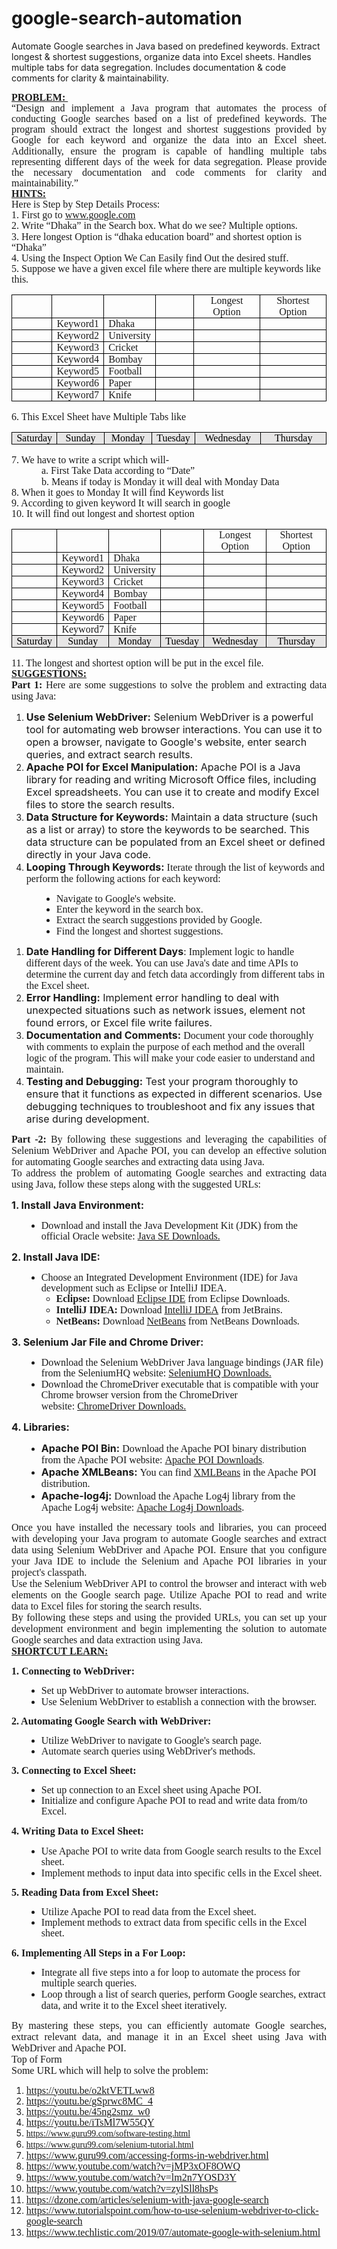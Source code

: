 # google-search-automation
Automate Google searches in Java based on predefined keywords. Extract longest &amp; shortest suggestions, organize data into Excel sheets. Handles multiple tabs for data segregation. Includes documentation &amp; code comments for clarity &amp; maintainability.
<p style='margin-top:0in;margin-right:0in;margin-bottom:0in;margin-left:0in;font-size:11.0pt;font-family:"Calibri",sans-serif;'><strong><u><span style='font-size:16px;line-height:107%;font-family:"Times New Roman",serif;'>PROBLEM:&nbsp;</span></u></strong></p>
<p style='margin-top:0in;margin-right:0in;margin-bottom:0in;margin-left:0in;font-size:11.0pt;font-family:"Calibri",sans-serif;text-align:justify;'><span style='font-size:16px;line-height:107%;font-family:"Times New Roman",serif;'>&ldquo;Design and implement a Java program that automates the process of conducting Google searches based on a list of predefined keywords. The program should extract the longest and shortest suggestions provided by Google for each keyword and organize the data into an Excel sheet. Additionally, ensure the program is capable of handling multiple tabs representing different days of the week for data segregation. Please provide the necessary documentation and code comments for clarity and maintainability.&rdquo;</span></p>
<p style='margin-top:0in;margin-right:0in;margin-bottom:0in;margin-left:0in;font-size:11.0pt;font-family:"Calibri",sans-serif;'><strong><u><span style='font-size:16px;line-height:107%;font-family:"Times New Roman",serif;'>HINTS:</span></u></strong></p>
<p style='margin-top:0in;margin-right:0in;margin-bottom:0in;margin-left:0in;font-size:11.0pt;font-family:"Calibri",sans-serif;'><span style='font-size:16px;line-height:107%;font-family:"Times New Roman",serif;'>Here is Step by Step Details Process:&nbsp;</span></p>
<p style='margin-top:0in;margin-right:0in;margin-bottom:0in;margin-left:0in;font-size:11.0pt;font-family:"Calibri",sans-serif;'><span style='font-size:16px;line-height:107%;font-family:"Times New Roman",serif;'>1. First go to&nbsp;</span><a href="http://www.google.com"><span style='font-size:16px;line-height:107%;font-family:"Times New Roman",serif;'>www.google.com</span></a><span style='font-size:16px;line-height:107%;font-family:"Times New Roman",serif;'>&nbsp;</span></p>
<p style='margin-top:0in;margin-right:0in;margin-bottom:0in;margin-left:0in;font-size:11.0pt;font-family:"Calibri",sans-serif;'><span style='font-size:16px;line-height:107%;font-family:"Times New Roman",serif;'>2. Write &ldquo;Dhaka&rdquo; in the Search box. What do we see? Multiple options.</span></p>
<p style='margin-top:0in;margin-right:0in;margin-bottom:0in;margin-left:0in;font-size:11.0pt;font-family:"Calibri",sans-serif;'><span style='font-size:16px;line-height:107%;font-family:"Times New Roman",serif;'>3. Here longest Option is &ldquo;dhaka education board&rdquo; and shortest option is &ldquo;Dhaka&rdquo;</span></p>
<p style='margin-top:0in;margin-right:0in;margin-bottom:0in;margin-left:0in;font-size:11.0pt;font-family:"Calibri",sans-serif;'><span style='font-size:16px;line-height:107%;font-family:"Times New Roman",serif;'>4. Using the Inspect Option We Can Easily find Out the desired stuff.&nbsp;</span></p>
<p style='margin-top:0in;margin-right:0in;margin-bottom:0in;margin-left:0in;font-size:11.0pt;font-family:"Calibri",sans-serif;'><span style='font-size:16px;line-height:107%;font-family:"Times New Roman",serif;'>5. Suppose we have a given excel file where there are multiple keywords like this.&nbsp;</span></p>
<table style="width:100.0%;border-collapse:collapse;border:none;">
    <tbody>
        <tr>
            <td style="width:13.38%;border:solid windowtext 1.0pt;padding:0in 5.4pt 0in 5.4pt;">
                <p style='margin-top:0in;margin-right:0in;margin-bottom:0in;margin-left:0in;font-size:11.0pt;font-family:"Calibri",sans-serif;line-height:normal;'><span style='font-size:16px;font-family:"Times New Roman",serif;'>&nbsp;</span></p>
            </td>
            <td style="width:15.38%;border:solid windowtext 1.0pt;border-left:  none;padding:0in 5.4pt 0in 5.4pt;">
                <p style='margin-top:0in;margin-right:0in;margin-bottom:0in;margin-left:0in;font-size:11.0pt;font-family:"Calibri",sans-serif;line-height:normal;'><span style='font-size:16px;font-family:"Times New Roman",serif;'>&nbsp;</span></p>
            </td>
            <td style="width:15.38%;border:solid windowtext 1.0pt;border-left:  none;padding:0in 5.4pt 0in 5.4pt;">
                <p style='margin-top:0in;margin-right:0in;margin-bottom:0in;margin-left:0in;font-size:11.0pt;font-family:"Calibri",sans-serif;line-height:normal;'><span style='font-size:16px;font-family:"Times New Roman",serif;'>&nbsp;</span></p>
            </td>
            <td style="width:12.76%;border:solid windowtext 1.0pt;border-left:  none;padding:0in 5.4pt 0in 5.4pt;">
                <p style='margin-top:0in;margin-right:0in;margin-bottom:0in;margin-left:0in;font-size:11.0pt;font-family:"Calibri",sans-serif;line-height:normal;'><span style='font-size:16px;font-family:"Times New Roman",serif;'>&nbsp;</span></p>
            </td>
            <td style="width:21.46%;border:solid windowtext 1.0pt;border-left:  none;padding:0in 5.4pt 0in 5.4pt;">
                <p style='margin-top:0in;margin-right:0in;margin-bottom:0in;margin-left:0in;font-size:11.0pt;font-family:"Calibri",sans-serif;text-align:center;line-height:normal;'><span style='font-size:16px;font-family:"Times New Roman",serif;'>Longest Option</span></p>
            </td>
            <td style="width:21.64%;border:solid windowtext 1.0pt;border-left:  none;padding:0in 5.4pt 0in 5.4pt;">
                <p style='margin-top:0in;margin-right:0in;margin-bottom:0in;margin-left:0in;font-size:11.0pt;font-family:"Calibri",sans-serif;text-align:center;line-height:normal;'><span style='font-size:16px;font-family:"Times New Roman",serif;'>Shortest Option</span></p>
            </td>
        </tr>
        <tr>
            <td style="width:13.38%;border:solid windowtext 1.0pt;border-top:  none;padding:0in 5.4pt 0in 5.4pt;">
                <p style='margin-top:0in;margin-right:0in;margin-bottom:0in;margin-left:0in;font-size:11.0pt;font-family:"Calibri",sans-serif;line-height:normal;'><span style='font-size:16px;font-family:"Times New Roman",serif;'>&nbsp;</span></p>
            </td>
            <td style="width:15.38%;border-top:none;border-left:none;border-bottom:solid windowtext 1.0pt;border-right:solid windowtext 1.0pt;padding:0in 5.4pt 0in 5.4pt;">
                <p style='margin-top:0in;margin-right:0in;margin-bottom:0in;margin-left:0in;font-size:11.0pt;font-family:"Calibri",sans-serif;line-height:normal;'><span style='font-size:16px;font-family:"Times New Roman",serif;'>Keyword1</span></p>
            </td>
            <td style="width:15.38%;border-top:none;border-left:none;border-bottom:solid windowtext 1.0pt;border-right:solid windowtext 1.0pt;padding:0in 5.4pt 0in 5.4pt;">
                <p style='margin-top:0in;margin-right:0in;margin-bottom:0in;margin-left:0in;font-size:11.0pt;font-family:"Calibri",sans-serif;line-height:normal;'><span style='font-size:16px;font-family:"Times New Roman",serif;'>Dhaka</span></p>
            </td>
            <td style="width:12.76%;border-top:none;border-left:none;border-bottom:solid windowtext 1.0pt;border-right:solid windowtext 1.0pt;padding:0in 5.4pt 0in 5.4pt;">
                <p style='margin-top:0in;margin-right:0in;margin-bottom:0in;margin-left:0in;font-size:11.0pt;font-family:"Calibri",sans-serif;line-height:normal;'><span style='font-size:16px;font-family:"Times New Roman",serif;'>&nbsp;</span></p>
            </td>
            <td style="width:21.46%;border-top:none;border-left:none;border-bottom:solid windowtext 1.0pt;border-right:solid windowtext 1.0pt;padding:0in 5.4pt 0in 5.4pt;">
                <p style='margin-top:0in;margin-right:0in;margin-bottom:0in;margin-left:0in;font-size:11.0pt;font-family:"Calibri",sans-serif;line-height:normal;'><span style='font-size:16px;font-family:"Times New Roman",serif;'>&nbsp;</span></p>
            </td>
            <td style="width:21.64%;border-top:none;border-left:none;border-bottom:solid windowtext 1.0pt;border-right:solid windowtext 1.0pt;padding:0in 5.4pt 0in 5.4pt;">
                <p style='margin-top:0in;margin-right:0in;margin-bottom:0in;margin-left:0in;font-size:11.0pt;font-family:"Calibri",sans-serif;line-height:normal;'><span style='font-size:16px;font-family:"Times New Roman",serif;'>&nbsp;</span></p>
            </td>
        </tr>
        <tr>
            <td style="width:13.38%;border:solid windowtext 1.0pt;border-top:  none;padding:0in 5.4pt 0in 5.4pt;">
                <p style='margin-top:0in;margin-right:0in;margin-bottom:0in;margin-left:0in;font-size:11.0pt;font-family:"Calibri",sans-serif;line-height:normal;'><span style='font-size:16px;font-family:"Times New Roman",serif;'>&nbsp;</span></p>
            </td>
            <td style="width:15.38%;border-top:none;border-left:none;border-bottom:solid windowtext 1.0pt;border-right:solid windowtext 1.0pt;padding:0in 5.4pt 0in 5.4pt;">
                <p style='margin-top:0in;margin-right:0in;margin-bottom:0in;margin-left:0in;font-size:11.0pt;font-family:"Calibri",sans-serif;line-height:normal;'><span style='font-size:16px;font-family:"Times New Roman",serif;'>Keyword2</span></p>
            </td>
            <td style="width:15.38%;border-top:none;border-left:none;border-bottom:solid windowtext 1.0pt;border-right:solid windowtext 1.0pt;padding:0in 5.4pt 0in 5.4pt;">
                <p style='margin-top:0in;margin-right:0in;margin-bottom:0in;margin-left:0in;font-size:11.0pt;font-family:"Calibri",sans-serif;line-height:normal;'><span style='font-size:16px;font-family:"Times New Roman",serif;'>University</span></p>
            </td>
            <td style="width:12.76%;border-top:none;border-left:none;border-bottom:solid windowtext 1.0pt;border-right:solid windowtext 1.0pt;padding:0in 5.4pt 0in 5.4pt;">
                <p style='margin-top:0in;margin-right:0in;margin-bottom:0in;margin-left:0in;font-size:11.0pt;font-family:"Calibri",sans-serif;line-height:normal;'><span style='font-size:16px;font-family:"Times New Roman",serif;'>&nbsp;</span></p>
            </td>
            <td style="width:21.46%;border-top:none;border-left:none;border-bottom:solid windowtext 1.0pt;border-right:solid windowtext 1.0pt;padding:0in 5.4pt 0in 5.4pt;">
                <p style='margin-top:0in;margin-right:0in;margin-bottom:0in;margin-left:0in;font-size:11.0pt;font-family:"Calibri",sans-serif;line-height:normal;'><span style='font-size:16px;font-family:"Times New Roman",serif;'>&nbsp;</span></p>
            </td>
            <td style="width:21.64%;border-top:none;border-left:none;border-bottom:solid windowtext 1.0pt;border-right:solid windowtext 1.0pt;padding:0in 5.4pt 0in 5.4pt;">
                <p style='margin-top:0in;margin-right:0in;margin-bottom:0in;margin-left:0in;font-size:11.0pt;font-family:"Calibri",sans-serif;line-height:normal;'><span style='font-size:16px;font-family:"Times New Roman",serif;'>&nbsp;</span></p>
            </td>
        </tr>
        <tr>
            <td style="width:13.38%;border:solid windowtext 1.0pt;border-top:  none;padding:0in 5.4pt 0in 5.4pt;">
                <p style='margin-top:0in;margin-right:0in;margin-bottom:0in;margin-left:0in;font-size:11.0pt;font-family:"Calibri",sans-serif;line-height:normal;'><span style='font-size:16px;font-family:"Times New Roman",serif;'>&nbsp;</span></p>
            </td>
            <td style="width:15.38%;border-top:none;border-left:none;border-bottom:solid windowtext 1.0pt;border-right:solid windowtext 1.0pt;padding:0in 5.4pt 0in 5.4pt;">
                <p style='margin-top:0in;margin-right:0in;margin-bottom:0in;margin-left:0in;font-size:11.0pt;font-family:"Calibri",sans-serif;line-height:normal;'><span style='font-size:16px;font-family:"Times New Roman",serif;'>Keyword3</span></p>
            </td>
            <td style="width:15.38%;border-top:none;border-left:none;border-bottom:solid windowtext 1.0pt;border-right:solid windowtext 1.0pt;padding:0in 5.4pt 0in 5.4pt;">
                <p style='margin-top:0in;margin-right:0in;margin-bottom:0in;margin-left:0in;font-size:11.0pt;font-family:"Calibri",sans-serif;line-height:normal;'><span style='font-size:16px;font-family:"Times New Roman",serif;'>Cricket</span></p>
            </td>
            <td style="width:12.76%;border-top:none;border-left:none;border-bottom:solid windowtext 1.0pt;border-right:solid windowtext 1.0pt;padding:0in 5.4pt 0in 5.4pt;">
                <p style='margin-top:0in;margin-right:0in;margin-bottom:0in;margin-left:0in;font-size:11.0pt;font-family:"Calibri",sans-serif;line-height:normal;'><span style='font-size:16px;font-family:"Times New Roman",serif;'>&nbsp;</span></p>
            </td>
            <td style="width:21.46%;border-top:none;border-left:none;border-bottom:solid windowtext 1.0pt;border-right:solid windowtext 1.0pt;padding:0in 5.4pt 0in 5.4pt;">
                <p style='margin-top:0in;margin-right:0in;margin-bottom:0in;margin-left:0in;font-size:11.0pt;font-family:"Calibri",sans-serif;line-height:normal;'><span style='font-size:16px;font-family:"Times New Roman",serif;'>&nbsp;</span></p>
            </td>
            <td style="width:21.64%;border-top:none;border-left:none;border-bottom:solid windowtext 1.0pt;border-right:solid windowtext 1.0pt;padding:0in 5.4pt 0in 5.4pt;">
                <p style='margin-top:0in;margin-right:0in;margin-bottom:0in;margin-left:0in;font-size:11.0pt;font-family:"Calibri",sans-serif;line-height:normal;'><span style='font-size:16px;font-family:"Times New Roman",serif;'>&nbsp;</span></p>
            </td>
        </tr>
        <tr>
            <td style="width:13.38%;border:solid windowtext 1.0pt;border-top:  none;padding:0in 5.4pt 0in 5.4pt;">
                <p style='margin-top:0in;margin-right:0in;margin-bottom:0in;margin-left:0in;font-size:11.0pt;font-family:"Calibri",sans-serif;line-height:normal;'><span style='font-size:16px;font-family:"Times New Roman",serif;'>&nbsp;</span></p>
            </td>
            <td style="width:15.38%;border-top:none;border-left:none;border-bottom:solid windowtext 1.0pt;border-right:solid windowtext 1.0pt;padding:0in 5.4pt 0in 5.4pt;">
                <p style='margin-top:0in;margin-right:0in;margin-bottom:0in;margin-left:0in;font-size:11.0pt;font-family:"Calibri",sans-serif;line-height:normal;'><span style='font-size:16px;font-family:"Times New Roman",serif;'>Keyword4</span></p>
            </td>
            <td style="width:15.38%;border-top:none;border-left:none;border-bottom:solid windowtext 1.0pt;border-right:solid windowtext 1.0pt;padding:0in 5.4pt 0in 5.4pt;">
                <p style='margin-top:0in;margin-right:0in;margin-bottom:0in;margin-left:0in;font-size:11.0pt;font-family:"Calibri",sans-serif;line-height:normal;'><span style='font-size:16px;font-family:"Times New Roman",serif;'>Bombay</span></p>
            </td>
            <td style="width:12.76%;border-top:none;border-left:none;border-bottom:solid windowtext 1.0pt;border-right:solid windowtext 1.0pt;padding:0in 5.4pt 0in 5.4pt;">
                <p style='margin-top:0in;margin-right:0in;margin-bottom:0in;margin-left:0in;font-size:11.0pt;font-family:"Calibri",sans-serif;line-height:normal;'><span style='font-size:16px;font-family:"Times New Roman",serif;'>&nbsp;</span></p>
            </td>
            <td style="width:21.46%;border-top:none;border-left:none;border-bottom:solid windowtext 1.0pt;border-right:solid windowtext 1.0pt;padding:0in 5.4pt 0in 5.4pt;">
                <p style='margin-top:0in;margin-right:0in;margin-bottom:0in;margin-left:0in;font-size:11.0pt;font-family:"Calibri",sans-serif;line-height:normal;'><span style='font-size:16px;font-family:"Times New Roman",serif;'>&nbsp;</span></p>
            </td>
            <td style="width:21.64%;border-top:none;border-left:none;border-bottom:solid windowtext 1.0pt;border-right:solid windowtext 1.0pt;padding:0in 5.4pt 0in 5.4pt;">
                <p style='margin-top:0in;margin-right:0in;margin-bottom:0in;margin-left:0in;font-size:11.0pt;font-family:"Calibri",sans-serif;line-height:normal;'><span style='font-size:16px;font-family:"Times New Roman",serif;'>&nbsp;</span></p>
            </td>
        </tr>
        <tr>
            <td style="width:13.38%;border:solid windowtext 1.0pt;border-top:  none;padding:0in 5.4pt 0in 5.4pt;">
                <p style='margin-top:0in;margin-right:0in;margin-bottom:0in;margin-left:0in;font-size:11.0pt;font-family:"Calibri",sans-serif;line-height:normal;'><span style='font-size:16px;font-family:"Times New Roman",serif;'>&nbsp;</span></p>
            </td>
            <td style="width:15.38%;border-top:none;border-left:none;border-bottom:solid windowtext 1.0pt;border-right:solid windowtext 1.0pt;padding:0in 5.4pt 0in 5.4pt;">
                <p style='margin-top:0in;margin-right:0in;margin-bottom:0in;margin-left:0in;font-size:11.0pt;font-family:"Calibri",sans-serif;line-height:normal;'><span style='font-size:16px;font-family:"Times New Roman",serif;'>Keyword5</span></p>
            </td>
            <td style="width:15.38%;border-top:none;border-left:none;border-bottom:solid windowtext 1.0pt;border-right:solid windowtext 1.0pt;padding:0in 5.4pt 0in 5.4pt;">
                <p style='margin-top:0in;margin-right:0in;margin-bottom:0in;margin-left:0in;font-size:11.0pt;font-family:"Calibri",sans-serif;line-height:normal;'><span style='font-size:16px;font-family:"Times New Roman",serif;'>Football</span></p>
            </td>
            <td style="width:12.76%;border-top:none;border-left:none;border-bottom:solid windowtext 1.0pt;border-right:solid windowtext 1.0pt;padding:0in 5.4pt 0in 5.4pt;">
                <p style='margin-top:0in;margin-right:0in;margin-bottom:0in;margin-left:0in;font-size:11.0pt;font-family:"Calibri",sans-serif;line-height:normal;'><span style='font-size:16px;font-family:"Times New Roman",serif;'>&nbsp;</span></p>
            </td>
            <td style="width:21.46%;border-top:none;border-left:none;border-bottom:solid windowtext 1.0pt;border-right:solid windowtext 1.0pt;padding:0in 5.4pt 0in 5.4pt;">
                <p style='margin-top:0in;margin-right:0in;margin-bottom:0in;margin-left:0in;font-size:11.0pt;font-family:"Calibri",sans-serif;line-height:normal;'><span style='font-size:16px;font-family:"Times New Roman",serif;'>&nbsp;</span></p>
            </td>
            <td style="width:21.64%;border-top:none;border-left:none;border-bottom:solid windowtext 1.0pt;border-right:solid windowtext 1.0pt;padding:0in 5.4pt 0in 5.4pt;">
                <p style='margin-top:0in;margin-right:0in;margin-bottom:0in;margin-left:0in;font-size:11.0pt;font-family:"Calibri",sans-serif;line-height:normal;'><span style='font-size:16px;font-family:"Times New Roman",serif;'>&nbsp;</span></p>
            </td>
        </tr>
        <tr>
            <td style="width:13.38%;border:solid windowtext 1.0pt;border-top:  none;padding:0in 5.4pt 0in 5.4pt;">
                <p style='margin-top:0in;margin-right:0in;margin-bottom:0in;margin-left:0in;font-size:11.0pt;font-family:"Calibri",sans-serif;line-height:normal;'><span style='font-size:16px;font-family:"Times New Roman",serif;'>&nbsp;</span></p>
            </td>
            <td style="width:15.38%;border-top:none;border-left:none;border-bottom:solid windowtext 1.0pt;border-right:solid windowtext 1.0pt;padding:0in 5.4pt 0in 5.4pt;">
                <p style='margin-top:0in;margin-right:0in;margin-bottom:0in;margin-left:0in;font-size:11.0pt;font-family:"Calibri",sans-serif;line-height:normal;'><span style='font-size:16px;font-family:"Times New Roman",serif;'>Keyword6</span></p>
            </td>
            <td style="width:15.38%;border-top:none;border-left:none;border-bottom:solid windowtext 1.0pt;border-right:solid windowtext 1.0pt;padding:0in 5.4pt 0in 5.4pt;">
                <p style='margin-top:0in;margin-right:0in;margin-bottom:0in;margin-left:0in;font-size:11.0pt;font-family:"Calibri",sans-serif;line-height:normal;'><span style='font-size:16px;font-family:"Times New Roman",serif;'>Paper</span></p>
            </td>
            <td style="width:12.76%;border-top:none;border-left:none;border-bottom:solid windowtext 1.0pt;border-right:solid windowtext 1.0pt;padding:0in 5.4pt 0in 5.4pt;">
                <p style='margin-top:0in;margin-right:0in;margin-bottom:0in;margin-left:0in;font-size:11.0pt;font-family:"Calibri",sans-serif;line-height:normal;'><span style='font-size:16px;font-family:"Times New Roman",serif;'>&nbsp;</span></p>
            </td>
            <td style="width:21.46%;border-top:none;border-left:none;border-bottom:solid windowtext 1.0pt;border-right:solid windowtext 1.0pt;padding:0in 5.4pt 0in 5.4pt;">
                <p style='margin-top:0in;margin-right:0in;margin-bottom:0in;margin-left:0in;font-size:11.0pt;font-family:"Calibri",sans-serif;line-height:normal;'><span style='font-size:16px;font-family:"Times New Roman",serif;'>&nbsp;</span></p>
            </td>
            <td style="width:21.64%;border-top:none;border-left:none;border-bottom:solid windowtext 1.0pt;border-right:solid windowtext 1.0pt;padding:0in 5.4pt 0in 5.4pt;">
                <p style='margin-top:0in;margin-right:0in;margin-bottom:0in;margin-left:0in;font-size:11.0pt;font-family:"Calibri",sans-serif;line-height:normal;'><span style='font-size:16px;font-family:"Times New Roman",serif;'>&nbsp;</span></p>
            </td>
        </tr>
        <tr>
            <td style="width:13.38%;border:solid windowtext 1.0pt;border-top:  none;padding:0in 5.4pt 0in 5.4pt;">
                <p style='margin-top:0in;margin-right:0in;margin-bottom:0in;margin-left:0in;font-size:11.0pt;font-family:"Calibri",sans-serif;line-height:normal;'><span style='font-size:16px;font-family:"Times New Roman",serif;'>&nbsp;</span></p>
            </td>
            <td style="width:15.38%;border-top:none;border-left:none;border-bottom:solid windowtext 1.0pt;border-right:solid windowtext 1.0pt;padding:0in 5.4pt 0in 5.4pt;">
                <p style='margin-top:0in;margin-right:0in;margin-bottom:0in;margin-left:0in;font-size:11.0pt;font-family:"Calibri",sans-serif;line-height:normal;'><span style='font-size:16px;font-family:"Times New Roman",serif;'>Keyword7</span></p>
            </td>
            <td style="width:15.38%;border-top:none;border-left:none;border-bottom:solid windowtext 1.0pt;border-right:solid windowtext 1.0pt;padding:0in 5.4pt 0in 5.4pt;">
                <p style='margin-top:0in;margin-right:0in;margin-bottom:0in;margin-left:0in;font-size:11.0pt;font-family:"Calibri",sans-serif;line-height:normal;'><span style='font-size:16px;font-family:"Times New Roman",serif;'>Knife</span></p>
            </td>
            <td style="width:12.76%;border-top:none;border-left:none;border-bottom:solid windowtext 1.0pt;border-right:solid windowtext 1.0pt;padding:0in 5.4pt 0in 5.4pt;">
                <p style='margin-top:0in;margin-right:0in;margin-bottom:0in;margin-left:0in;font-size:11.0pt;font-family:"Calibri",sans-serif;line-height:normal;'><span style='font-size:16px;font-family:"Times New Roman",serif;'>&nbsp;</span></p>
            </td>
            <td style="width:21.46%;border-top:none;border-left:none;border-bottom:solid windowtext 1.0pt;border-right:solid windowtext 1.0pt;padding:0in 5.4pt 0in 5.4pt;">
                <p style='margin-top:0in;margin-right:0in;margin-bottom:0in;margin-left:0in;font-size:11.0pt;font-family:"Calibri",sans-serif;line-height:normal;'><span style='font-size:16px;font-family:"Times New Roman",serif;'>&nbsp;</span></p>
            </td>
            <td style="width:21.64%;border-top:none;border-left:none;border-bottom:solid windowtext 1.0pt;border-right:solid windowtext 1.0pt;padding:0in 5.4pt 0in 5.4pt;">
                <p style='margin-top:0in;margin-right:0in;margin-bottom:0in;margin-left:0in;font-size:11.0pt;font-family:"Calibri",sans-serif;line-height:normal;'><span style='font-size:16px;font-family:"Times New Roman",serif;'>&nbsp;</span></p>
            </td>
        </tr>
    </tbody>
</table>
<p style='margin-top:0in;margin-right:0in;margin-bottom:0in;margin-left:0in;font-size:11.0pt;font-family:"Calibri",sans-serif;'><span style='font-size:16px;line-height:107%;font-family:"Times New Roman",serif;'>6. This Excel Sheet have Multiple Tabs like</span></p>
<table style="width:100.0%;border-collapse:collapse;border:none;">
    <tbody>
        <tr>
            <td style="width:13.38%;border:solid windowtext 1.0pt;background:#E7E6E6;padding:0in 5.4pt 0in 5.4pt;">
                <p style='margin-top:0in;margin-right:0in;margin-bottom:0in;margin-left:0in;font-size:11.0pt;font-family:"Calibri",sans-serif;text-align:center;line-height:normal;'><span style='font-size:16px;font-family:"Times New Roman",serif;color:black;'>Saturday</span></p>
            </td>
            <td style="width:15.38%;border:solid windowtext 1.0pt;border-left:  none;background:#E7E6E6;padding:0in 5.4pt 0in 5.4pt;">
                <p style='margin-top:0in;margin-right:0in;margin-bottom:0in;margin-left:0in;font-size:11.0pt;font-family:"Calibri",sans-serif;text-align:center;line-height:normal;'><span style='font-size:16px;font-family:"Times New Roman",serif;color:black;'>Sunday</span></p>
            </td>
            <td style="width:15.38%;border:solid windowtext 1.0pt;border-left:  none;background:#E7E6E6;padding:0in 5.4pt 0in 5.4pt;">
                <p style='margin-top:0in;margin-right:0in;margin-bottom:0in;margin-left:0in;font-size:11.0pt;font-family:"Calibri",sans-serif;text-align:center;line-height:normal;'><span style='font-size:16px;font-family:"Times New Roman",serif;color:black;'>Monday</span></p>
            </td>
            <td style="width:12.76%;border:solid windowtext 1.0pt;border-left:  none;background:#E7E6E6;padding:0in 5.4pt 0in 5.4pt;">
                <p style='margin-top:0in;margin-right:0in;margin-bottom:0in;margin-left:0in;font-size:11.0pt;font-family:"Calibri",sans-serif;text-align:center;line-height:normal;'><span style='font-size:16px;font-family:"Times New Roman",serif;color:black;'>Tuesday</span></p>
            </td>
            <td style="width:21.46%;border:solid windowtext 1.0pt;border-left:  none;background:#E7E6E6;padding:0in 5.4pt 0in 5.4pt;">
                <p style='margin-top:0in;margin-right:0in;margin-bottom:0in;margin-left:0in;font-size:11.0pt;font-family:"Calibri",sans-serif;text-align:center;line-height:normal;'><span style='font-size:16px;font-family:"Times New Roman",serif;color:black;'>Wednesday</span></p>
            </td>
            <td style="width:21.64%;border:solid windowtext 1.0pt;border-left:  none;background:#E7E6E6;padding:0in 5.4pt 0in 5.4pt;">
                <p style='margin-top:0in;margin-right:0in;margin-bottom:0in;margin-left:0in;font-size:11.0pt;font-family:"Calibri",sans-serif;text-align:center;line-height:normal;'><span style='font-size:16px;font-family:"Times New Roman",serif;color:black;'>Thursday</span></p>
            </td>
        </tr>
    </tbody>
</table>
<p style='margin-top:0in;margin-right:0in;margin-bottom:0in;margin-left:0in;font-size:11.0pt;font-family:"Calibri",sans-serif;'><span style='font-size:16px;line-height:107%;font-family:"Times New Roman",serif;'>7. We have to write a script which will-</span></p>
<p style='margin-top:0in;margin-right:0in;margin-bottom:0in;margin-left:.5in;font-size:11.0pt;font-family:"Calibri",sans-serif;'><span style='font-size:16px;line-height:107%;font-family:"Times New Roman",serif;'>a. First Take Data according to &ldquo;Date&rdquo;&nbsp;</span></p>
<p style='margin-top:0in;margin-right:0in;margin-bottom:0in;margin-left:.5in;font-size:11.0pt;font-family:"Calibri",sans-serif;'><span style='font-size:16px;line-height:107%;font-family:"Times New Roman",serif;'>b. Means if today is Monday it will deal with Monday Data&nbsp;</span></p>
<p style='margin-top:0in;margin-right:0in;margin-bottom:0in;margin-left:0in;font-size:11.0pt;font-family:"Calibri",sans-serif;'><span style='font-size:16px;line-height:107%;font-family:"Times New Roman",serif;'>8. When it goes to Monday It will find Keywords list</span></p>
<p style='margin-top:0in;margin-right:0in;margin-bottom:0in;margin-left:0in;font-size:11.0pt;font-family:"Calibri",sans-serif;'><span style='font-size:16px;line-height:107%;font-family:"Times New Roman",serif;'>9. According to given keyword It will search in google</span></p>
<p style='margin-top:0in;margin-right:0in;margin-bottom:0in;margin-left:0in;font-size:11.0pt;font-family:"Calibri",sans-serif;'><span style='font-size:16px;line-height:107%;font-family:"Times New Roman",serif;'>10. It will find out longest and shortest option</span></p>
<table style="width:100.0%;border-collapse:collapse;border:none;">
    <tbody>
        <tr>
            <td style="width:13.38%;border:solid windowtext 1.0pt;padding:0in 5.4pt 0in 5.4pt;">
                <p style='margin-top:0in;margin-right:0in;margin-bottom:0in;margin-left:0in;font-size:11.0pt;font-family:"Calibri",sans-serif;line-height:normal;'><span style='font-size:16px;font-family:"Times New Roman",serif;'>&nbsp;</span></p>
            </td>
            <td style="width:15.38%;border:solid windowtext 1.0pt;border-left:  none;padding:0in 5.4pt 0in 5.4pt;">
                <p style='margin-top:0in;margin-right:0in;margin-bottom:0in;margin-left:0in;font-size:11.0pt;font-family:"Calibri",sans-serif;line-height:normal;'><span style='font-size:16px;font-family:"Times New Roman",serif;'>&nbsp;</span></p>
            </td>
            <td style="width:15.38%;border:solid windowtext 1.0pt;border-left:  none;padding:0in 5.4pt 0in 5.4pt;">
                <p style='margin-top:0in;margin-right:0in;margin-bottom:0in;margin-left:0in;font-size:11.0pt;font-family:"Calibri",sans-serif;line-height:normal;'><span style='font-size:16px;font-family:"Times New Roman",serif;'>&nbsp;</span></p>
            </td>
            <td style="width:12.76%;border:solid windowtext 1.0pt;border-left:  none;padding:0in 5.4pt 0in 5.4pt;">
                <p style='margin-top:0in;margin-right:0in;margin-bottom:0in;margin-left:0in;font-size:11.0pt;font-family:"Calibri",sans-serif;line-height:normal;'><span style='font-size:16px;font-family:"Times New Roman",serif;'>&nbsp;</span></p>
            </td>
            <td style="width:21.46%;border:solid windowtext 1.0pt;border-left:  none;padding:0in 5.4pt 0in 5.4pt;">
                <p style='margin-top:0in;margin-right:0in;margin-bottom:0in;margin-left:0in;font-size:11.0pt;font-family:"Calibri",sans-serif;text-align:center;line-height:normal;'><span style='font-size:16px;font-family:"Times New Roman",serif;'>Longest Option</span></p>
            </td>
            <td style="width:21.64%;border:solid windowtext 1.0pt;border-left:  none;padding:0in 5.4pt 0in 5.4pt;">
                <p style='margin-top:0in;margin-right:0in;margin-bottom:0in;margin-left:0in;font-size:11.0pt;font-family:"Calibri",sans-serif;text-align:center;line-height:normal;'><span style='font-size:16px;font-family:"Times New Roman",serif;'>Shortest Option</span></p>
            </td>
        </tr>
        <tr>
            <td style="width:13.38%;border:solid windowtext 1.0pt;border-top:  none;padding:0in 5.4pt 0in 5.4pt;">
                <p style='margin-top:0in;margin-right:0in;margin-bottom:0in;margin-left:0in;font-size:11.0pt;font-family:"Calibri",sans-serif;line-height:normal;'><span style='font-size:16px;font-family:"Times New Roman",serif;'>&nbsp;</span></p>
            </td>
            <td style="width:15.38%;border-top:none;border-left:none;border-bottom:solid windowtext 1.0pt;border-right:solid windowtext 1.0pt;padding:0in 5.4pt 0in 5.4pt;">
                <p style='margin-top:0in;margin-right:0in;margin-bottom:0in;margin-left:0in;font-size:11.0pt;font-family:"Calibri",sans-serif;line-height:normal;'><span style='font-size:16px;font-family:"Times New Roman",serif;'>Keyword1</span></p>
            </td>
            <td style="width:15.38%;border-top:none;border-left:none;border-bottom:solid windowtext 1.0pt;border-right:solid windowtext 1.0pt;padding:0in 5.4pt 0in 5.4pt;">
                <p style='margin-top:0in;margin-right:0in;margin-bottom:0in;margin-left:0in;font-size:11.0pt;font-family:"Calibri",sans-serif;line-height:normal;'><span style='font-size:16px;font-family:"Times New Roman",serif;'>Dhaka</span></p>
            </td>
            <td style="width:12.76%;border-top:none;border-left:none;border-bottom:solid windowtext 1.0pt;border-right:solid windowtext 1.0pt;padding:0in 5.4pt 0in 5.4pt;">
                <p style='margin-top:0in;margin-right:0in;margin-bottom:0in;margin-left:0in;font-size:11.0pt;font-family:"Calibri",sans-serif;line-height:normal;'><span style='font-size:16px;font-family:"Times New Roman",serif;'>&nbsp;</span></p>
            </td>
            <td style="width:21.46%;border-top:none;border-left:none;border-bottom:solid windowtext 1.0pt;border-right:solid windowtext 1.0pt;padding:0in 5.4pt 0in 5.4pt;">
                <p style='margin-top:0in;margin-right:0in;margin-bottom:0in;margin-left:0in;font-size:11.0pt;font-family:"Calibri",sans-serif;line-height:normal;'><span style='font-size:16px;font-family:"Times New Roman",serif;'>&nbsp;</span></p>
            </td>
            <td style="width:21.64%;border-top:none;border-left:none;border-bottom:solid windowtext 1.0pt;border-right:solid windowtext 1.0pt;padding:0in 5.4pt 0in 5.4pt;">
                <p style='margin-top:0in;margin-right:0in;margin-bottom:0in;margin-left:0in;font-size:11.0pt;font-family:"Calibri",sans-serif;line-height:normal;'><span style='font-size:16px;font-family:"Times New Roman",serif;'>&nbsp;</span></p>
            </td>
        </tr>
        <tr>
            <td style="width:13.38%;border:solid windowtext 1.0pt;border-top:  none;padding:0in 5.4pt 0in 5.4pt;">
                <p style='margin-top:0in;margin-right:0in;margin-bottom:0in;margin-left:0in;font-size:11.0pt;font-family:"Calibri",sans-serif;line-height:normal;'><span style='font-size:16px;font-family:"Times New Roman",serif;'>&nbsp;</span></p>
            </td>
            <td style="width:15.38%;border-top:none;border-left:none;border-bottom:solid windowtext 1.0pt;border-right:solid windowtext 1.0pt;padding:0in 5.4pt 0in 5.4pt;">
                <p style='margin-top:0in;margin-right:0in;margin-bottom:0in;margin-left:0in;font-size:11.0pt;font-family:"Calibri",sans-serif;line-height:normal;'><span style='font-size:16px;font-family:"Times New Roman",serif;'>Keyword2</span></p>
            </td>
            <td style="width:15.38%;border-top:none;border-left:none;border-bottom:solid windowtext 1.0pt;border-right:solid windowtext 1.0pt;padding:0in 5.4pt 0in 5.4pt;">
                <p style='margin-top:0in;margin-right:0in;margin-bottom:0in;margin-left:0in;font-size:11.0pt;font-family:"Calibri",sans-serif;line-height:normal;'><span style='font-size:16px;font-family:"Times New Roman",serif;'>University</span></p>
            </td>
            <td style="width:12.76%;border-top:none;border-left:none;border-bottom:solid windowtext 1.0pt;border-right:solid windowtext 1.0pt;padding:0in 5.4pt 0in 5.4pt;">
                <p style='margin-top:0in;margin-right:0in;margin-bottom:0in;margin-left:0in;font-size:11.0pt;font-family:"Calibri",sans-serif;line-height:normal;'><span style='font-size:16px;font-family:"Times New Roman",serif;'>&nbsp;</span></p>
            </td>
            <td style="width:21.46%;border-top:none;border-left:none;border-bottom:solid windowtext 1.0pt;border-right:solid windowtext 1.0pt;padding:0in 5.4pt 0in 5.4pt;">
                <p style='margin-top:0in;margin-right:0in;margin-bottom:0in;margin-left:0in;font-size:11.0pt;font-family:"Calibri",sans-serif;line-height:normal;'><span style='font-size:16px;font-family:"Times New Roman",serif;'>&nbsp;</span></p>
            </td>
            <td style="width:21.64%;border-top:none;border-left:none;border-bottom:solid windowtext 1.0pt;border-right:solid windowtext 1.0pt;padding:0in 5.4pt 0in 5.4pt;">
                <p style='margin-top:0in;margin-right:0in;margin-bottom:0in;margin-left:0in;font-size:11.0pt;font-family:"Calibri",sans-serif;line-height:normal;'><span style='font-size:16px;font-family:"Times New Roman",serif;'>&nbsp;</span></p>
            </td>
        </tr>
        <tr>
            <td style="width:13.38%;border:solid windowtext 1.0pt;border-top:  none;padding:0in 5.4pt 0in 5.4pt;">
                <p style='margin-top:0in;margin-right:0in;margin-bottom:0in;margin-left:0in;font-size:11.0pt;font-family:"Calibri",sans-serif;line-height:normal;'><span style='font-size:16px;font-family:"Times New Roman",serif;'>&nbsp;</span></p>
            </td>
            <td style="width:15.38%;border-top:none;border-left:none;border-bottom:solid windowtext 1.0pt;border-right:solid windowtext 1.0pt;padding:0in 5.4pt 0in 5.4pt;">
                <p style='margin-top:0in;margin-right:0in;margin-bottom:0in;margin-left:0in;font-size:11.0pt;font-family:"Calibri",sans-serif;line-height:normal;'><span style='font-size:16px;font-family:"Times New Roman",serif;'>Keyword3</span></p>
            </td>
            <td style="width:15.38%;border-top:none;border-left:none;border-bottom:solid windowtext 1.0pt;border-right:solid windowtext 1.0pt;padding:0in 5.4pt 0in 5.4pt;">
                <p style='margin-top:0in;margin-right:0in;margin-bottom:0in;margin-left:0in;font-size:11.0pt;font-family:"Calibri",sans-serif;line-height:normal;'><span style='font-size:16px;font-family:"Times New Roman",serif;'>Cricket</span></p>
            </td>
            <td style="width:12.76%;border-top:none;border-left:none;border-bottom:solid windowtext 1.0pt;border-right:solid windowtext 1.0pt;padding:0in 5.4pt 0in 5.4pt;">
                <p style='margin-top:0in;margin-right:0in;margin-bottom:0in;margin-left:0in;font-size:11.0pt;font-family:"Calibri",sans-serif;line-height:normal;'><span style='font-size:16px;font-family:"Times New Roman",serif;'>&nbsp;</span></p>
            </td>
            <td style="width:21.46%;border-top:none;border-left:none;border-bottom:solid windowtext 1.0pt;border-right:solid windowtext 1.0pt;padding:0in 5.4pt 0in 5.4pt;">
                <p style='margin-top:0in;margin-right:0in;margin-bottom:0in;margin-left:0in;font-size:11.0pt;font-family:"Calibri",sans-serif;line-height:normal;'><span style='font-size:16px;font-family:"Times New Roman",serif;'>&nbsp;</span></p>
            </td>
            <td style="width:21.64%;border-top:none;border-left:none;border-bottom:solid windowtext 1.0pt;border-right:solid windowtext 1.0pt;padding:0in 5.4pt 0in 5.4pt;">
                <p style='margin-top:0in;margin-right:0in;margin-bottom:0in;margin-left:0in;font-size:11.0pt;font-family:"Calibri",sans-serif;line-height:normal;'><span style='font-size:16px;font-family:"Times New Roman",serif;'>&nbsp;</span></p>
            </td>
        </tr>
        <tr>
            <td style="width:13.38%;border:solid windowtext 1.0pt;border-top:  none;padding:0in 5.4pt 0in 5.4pt;">
                <p style='margin-top:0in;margin-right:0in;margin-bottom:0in;margin-left:0in;font-size:11.0pt;font-family:"Calibri",sans-serif;line-height:normal;'><span style='font-size:16px;font-family:"Times New Roman",serif;'>&nbsp;</span></p>
            </td>
            <td style="width:15.38%;border-top:none;border-left:none;border-bottom:solid windowtext 1.0pt;border-right:solid windowtext 1.0pt;padding:0in 5.4pt 0in 5.4pt;">
                <p style='margin-top:0in;margin-right:0in;margin-bottom:0in;margin-left:0in;font-size:11.0pt;font-family:"Calibri",sans-serif;line-height:normal;'><span style='font-size:16px;font-family:"Times New Roman",serif;'>Keyword4</span></p>
            </td>
            <td style="width:15.38%;border-top:none;border-left:none;border-bottom:solid windowtext 1.0pt;border-right:solid windowtext 1.0pt;padding:0in 5.4pt 0in 5.4pt;">
                <p style='margin-top:0in;margin-right:0in;margin-bottom:0in;margin-left:0in;font-size:11.0pt;font-family:"Calibri",sans-serif;line-height:normal;'><span style='font-size:16px;font-family:"Times New Roman",serif;'>Bombay</span></p>
            </td>
            <td style="width:12.76%;border-top:none;border-left:none;border-bottom:solid windowtext 1.0pt;border-right:solid windowtext 1.0pt;padding:0in 5.4pt 0in 5.4pt;">
                <p style='margin-top:0in;margin-right:0in;margin-bottom:0in;margin-left:0in;font-size:11.0pt;font-family:"Calibri",sans-serif;line-height:normal;'><span style='font-size:16px;font-family:"Times New Roman",serif;'>&nbsp;</span></p>
            </td>
            <td style="width:21.46%;border-top:none;border-left:none;border-bottom:solid windowtext 1.0pt;border-right:solid windowtext 1.0pt;padding:0in 5.4pt 0in 5.4pt;">
                <p style='margin-top:0in;margin-right:0in;margin-bottom:0in;margin-left:0in;font-size:11.0pt;font-family:"Calibri",sans-serif;line-height:normal;'><span style='font-size:16px;font-family:"Times New Roman",serif;'>&nbsp;</span></p>
            </td>
            <td style="width:21.64%;border-top:none;border-left:none;border-bottom:solid windowtext 1.0pt;border-right:solid windowtext 1.0pt;padding:0in 5.4pt 0in 5.4pt;">
                <p style='margin-top:0in;margin-right:0in;margin-bottom:0in;margin-left:0in;font-size:11.0pt;font-family:"Calibri",sans-serif;line-height:normal;'><span style='font-size:16px;font-family:"Times New Roman",serif;'>&nbsp;</span></p>
            </td>
        </tr>
        <tr>
            <td style="width:13.38%;border:solid windowtext 1.0pt;border-top:  none;padding:0in 5.4pt 0in 5.4pt;">
                <p style='margin-top:0in;margin-right:0in;margin-bottom:0in;margin-left:0in;font-size:11.0pt;font-family:"Calibri",sans-serif;line-height:normal;'><span style='font-size:16px;font-family:"Times New Roman",serif;'>&nbsp;</span></p>
            </td>
            <td style="width:15.38%;border-top:none;border-left:none;border-bottom:solid windowtext 1.0pt;border-right:solid windowtext 1.0pt;padding:0in 5.4pt 0in 5.4pt;">
                <p style='margin-top:0in;margin-right:0in;margin-bottom:0in;margin-left:0in;font-size:11.0pt;font-family:"Calibri",sans-serif;line-height:normal;'><span style='font-size:16px;font-family:"Times New Roman",serif;'>Keyword5</span></p>
            </td>
            <td style="width:15.38%;border-top:none;border-left:none;border-bottom:solid windowtext 1.0pt;border-right:solid windowtext 1.0pt;padding:0in 5.4pt 0in 5.4pt;">
                <p style='margin-top:0in;margin-right:0in;margin-bottom:0in;margin-left:0in;font-size:11.0pt;font-family:"Calibri",sans-serif;line-height:normal;'><span style='font-size:16px;font-family:"Times New Roman",serif;'>Football</span></p>
            </td>
            <td style="width:12.76%;border-top:none;border-left:none;border-bottom:solid windowtext 1.0pt;border-right:solid windowtext 1.0pt;padding:0in 5.4pt 0in 5.4pt;">
                <p style='margin-top:0in;margin-right:0in;margin-bottom:0in;margin-left:0in;font-size:11.0pt;font-family:"Calibri",sans-serif;line-height:normal;'><span style='font-size:16px;font-family:"Times New Roman",serif;'>&nbsp;</span></p>
            </td>
            <td style="width:21.46%;border-top:none;border-left:none;border-bottom:solid windowtext 1.0pt;border-right:solid windowtext 1.0pt;padding:0in 5.4pt 0in 5.4pt;">
                <p style='margin-top:0in;margin-right:0in;margin-bottom:0in;margin-left:0in;font-size:11.0pt;font-family:"Calibri",sans-serif;line-height:normal;'><span style='font-size:16px;font-family:"Times New Roman",serif;'>&nbsp;</span></p>
            </td>
            <td style="width:21.64%;border-top:none;border-left:none;border-bottom:solid windowtext 1.0pt;border-right:solid windowtext 1.0pt;padding:0in 5.4pt 0in 5.4pt;">
                <p style='margin-top:0in;margin-right:0in;margin-bottom:0in;margin-left:0in;font-size:11.0pt;font-family:"Calibri",sans-serif;line-height:normal;'><span style='font-size:16px;font-family:"Times New Roman",serif;'>&nbsp;</span></p>
            </td>
        </tr>
        <tr>
            <td style="width:13.38%;border:solid windowtext 1.0pt;border-top:  none;padding:0in 5.4pt 0in 5.4pt;">
                <p style='margin-top:0in;margin-right:0in;margin-bottom:0in;margin-left:0in;font-size:11.0pt;font-family:"Calibri",sans-serif;line-height:normal;'><span style='font-size:16px;font-family:"Times New Roman",serif;'>&nbsp;</span></p>
            </td>
            <td style="width:15.38%;border-top:none;border-left:none;border-bottom:solid windowtext 1.0pt;border-right:solid windowtext 1.0pt;padding:0in 5.4pt 0in 5.4pt;">
                <p style='margin-top:0in;margin-right:0in;margin-bottom:0in;margin-left:0in;font-size:11.0pt;font-family:"Calibri",sans-serif;line-height:normal;'><span style='font-size:16px;font-family:"Times New Roman",serif;'>Keyword6</span></p>
            </td>
            <td style="width:15.38%;border-top:none;border-left:none;border-bottom:solid windowtext 1.0pt;border-right:solid windowtext 1.0pt;padding:0in 5.4pt 0in 5.4pt;">
                <p style='margin-top:0in;margin-right:0in;margin-bottom:0in;margin-left:0in;font-size:11.0pt;font-family:"Calibri",sans-serif;line-height:normal;'><span style='font-size:16px;font-family:"Times New Roman",serif;'>Paper</span></p>
            </td>
            <td style="width:12.76%;border-top:none;border-left:none;border-bottom:solid windowtext 1.0pt;border-right:solid windowtext 1.0pt;padding:0in 5.4pt 0in 5.4pt;">
                <p style='margin-top:0in;margin-right:0in;margin-bottom:0in;margin-left:0in;font-size:11.0pt;font-family:"Calibri",sans-serif;line-height:normal;'><span style='font-size:16px;font-family:"Times New Roman",serif;'>&nbsp;</span></p>
            </td>
            <td style="width:21.46%;border-top:none;border-left:none;border-bottom:solid windowtext 1.0pt;border-right:solid windowtext 1.0pt;padding:0in 5.4pt 0in 5.4pt;">
                <p style='margin-top:0in;margin-right:0in;margin-bottom:0in;margin-left:0in;font-size:11.0pt;font-family:"Calibri",sans-serif;line-height:normal;'><span style='font-size:16px;font-family:"Times New Roman",serif;'>&nbsp;</span></p>
            </td>
            <td style="width:21.64%;border-top:none;border-left:none;border-bottom:solid windowtext 1.0pt;border-right:solid windowtext 1.0pt;padding:0in 5.4pt 0in 5.4pt;">
                <p style='margin-top:0in;margin-right:0in;margin-bottom:0in;margin-left:0in;font-size:11.0pt;font-family:"Calibri",sans-serif;line-height:normal;'><span style='font-size:16px;font-family:"Times New Roman",serif;'>&nbsp;</span></p>
            </td>
        </tr>
        <tr>
            <td style="width:13.38%;border:solid windowtext 1.0pt;border-top:  none;padding:0in 5.4pt 0in 5.4pt;">
                <p style='margin-top:0in;margin-right:0in;margin-bottom:0in;margin-left:0in;font-size:11.0pt;font-family:"Calibri",sans-serif;line-height:normal;'><span style='font-size:16px;font-family:"Times New Roman",serif;'>&nbsp;</span></p>
            </td>
            <td style="width:15.38%;border-top:none;border-left:none;border-bottom:solid windowtext 1.0pt;border-right:solid windowtext 1.0pt;padding:0in 5.4pt 0in 5.4pt;">
                <p style='margin-top:0in;margin-right:0in;margin-bottom:0in;margin-left:0in;font-size:11.0pt;font-family:"Calibri",sans-serif;line-height:normal;'><span style='font-size:16px;font-family:"Times New Roman",serif;'>Keyword7</span></p>
            </td>
            <td style="width:15.38%;border-top:none;border-left:none;border-bottom:solid windowtext 1.0pt;border-right:solid windowtext 1.0pt;padding:0in 5.4pt 0in 5.4pt;">
                <p style='margin-top:0in;margin-right:0in;margin-bottom:0in;margin-left:0in;font-size:11.0pt;font-family:"Calibri",sans-serif;line-height:normal;'><span style='font-size:16px;font-family:"Times New Roman",serif;'>Knife</span></p>
            </td>
            <td style="width:12.76%;border-top:none;border-left:none;border-bottom:solid windowtext 1.0pt;border-right:solid windowtext 1.0pt;padding:0in 5.4pt 0in 5.4pt;">
                <p style='margin-top:0in;margin-right:0in;margin-bottom:0in;margin-left:0in;font-size:11.0pt;font-family:"Calibri",sans-serif;line-height:normal;'><span style='font-size:16px;font-family:"Times New Roman",serif;'>&nbsp;</span></p>
            </td>
            <td style="width:21.46%;border-top:none;border-left:none;border-bottom:solid windowtext 1.0pt;border-right:solid windowtext 1.0pt;padding:0in 5.4pt 0in 5.4pt;">
                <p style='margin-top:0in;margin-right:0in;margin-bottom:0in;margin-left:0in;font-size:11.0pt;font-family:"Calibri",sans-serif;line-height:normal;'><span style='font-size:16px;font-family:"Times New Roman",serif;'>&nbsp;</span></p>
            </td>
            <td style="width:21.64%;border-top:none;border-left:none;border-bottom:solid windowtext 1.0pt;border-right:solid windowtext 1.0pt;padding:0in 5.4pt 0in 5.4pt;">
                <p style='margin-top:0in;margin-right:0in;margin-bottom:0in;margin-left:0in;font-size:11.0pt;font-family:"Calibri",sans-serif;line-height:normal;'><span style='font-size:16px;font-family:"Times New Roman",serif;'>&nbsp;</span></p>
            </td>
        </tr>
        <tr>
            <td style="width:13.38%;border:solid windowtext 1.0pt;border-top:  none;background:#E7E6E6;padding:0in 5.4pt 0in 5.4pt;">
                <p style='margin-top:0in;margin-right:0in;margin-bottom:0in;margin-left:0in;font-size:11.0pt;font-family:"Calibri",sans-serif;text-align:center;line-height:normal;'><span style='font-size:16px;font-family:"Times New Roman",serif;color:black;'>Saturday</span></p>
            </td>
            <td style="width:15.38%;border-top:none;border-left:none;border-bottom:solid windowtext 1.0pt;border-right:solid windowtext 1.0pt;background:#E7E6E6;padding:0in 5.4pt 0in 5.4pt;">
                <p style='margin-top:0in;margin-right:0in;margin-bottom:0in;margin-left:0in;font-size:11.0pt;font-family:"Calibri",sans-serif;text-align:center;line-height:normal;'><span style='font-size:16px;font-family:"Times New Roman",serif;color:black;'>Sunday</span></p>
            </td>
            <td style="width:15.38%;border-top:none;border-left:none;border-bottom:solid windowtext 1.0pt;border-right:solid windowtext 1.0pt;background:#E7E6E6;padding:0in 5.4pt 0in 5.4pt;">
                <p style='margin-top:0in;margin-right:0in;margin-bottom:0in;margin-left:0in;font-size:11.0pt;font-family:"Calibri",sans-serif;text-align:center;line-height:normal;'><span style='font-size:16px;font-family:"Times New Roman",serif;color:black;'>Monday</span></p>
            </td>
            <td style="width:12.76%;border-top:none;border-left:none;border-bottom:solid windowtext 1.0pt;border-right:solid windowtext 1.0pt;background:#E7E6E6;padding:0in 5.4pt 0in 5.4pt;">
                <p style='margin-top:0in;margin-right:0in;margin-bottom:0in;margin-left:0in;font-size:11.0pt;font-family:"Calibri",sans-serif;text-align:center;line-height:normal;'><span style='font-size:16px;font-family:"Times New Roman",serif;color:black;'>Tuesday</span></p>
            </td>
            <td style="width:21.46%;border-top:none;border-left:none;border-bottom:solid windowtext 1.0pt;border-right:solid windowtext 1.0pt;background:#E7E6E6;padding:0in 5.4pt 0in 5.4pt;">
                <p style='margin-top:0in;margin-right:0in;margin-bottom:0in;margin-left:0in;font-size:11.0pt;font-family:"Calibri",sans-serif;text-align:center;line-height:normal;'><span style='font-size:16px;font-family:"Times New Roman",serif;color:black;'>Wednesday</span></p>
            </td>
            <td style="width:21.64%;border-top:none;border-left:none;border-bottom:solid windowtext 1.0pt;border-right:solid windowtext 1.0pt;background:#E7E6E6;padding:0in 5.4pt 0in 5.4pt;">
                <p style='margin-top:0in;margin-right:0in;margin-bottom:0in;margin-left:0in;font-size:11.0pt;font-family:"Calibri",sans-serif;text-align:center;line-height:normal;'><span style='font-size:16px;font-family:"Times New Roman",serif;color:black;'>Thursday</span></p>
            </td>
        </tr>
    </tbody>
</table>
<p style='margin-top:0in;margin-right:0in;margin-bottom:0in;margin-left:0in;font-size:11.0pt;font-family:"Calibri",sans-serif;'><span style='font-size:16px;line-height:107%;font-family:"Times New Roman",serif;'>11. The longest and shortest option will be put in the excel file.</span></p>
<p style='margin-top:0in;margin-right:0in;margin-bottom:0in;margin-left:0in;font-size:11.0pt;font-family:"Calibri",sans-serif;'><strong><u><span style='font-size:16px;font-family:"Times New Roman",serif;'>SUGGESTIONS:</span></u></strong></p>
<p style='margin-top:0in;margin-right:0in;margin-bottom:0in;margin-left:0in;font-size:11.0pt;font-family:"Calibri",sans-serif;text-align:justify;'><strong><span style='font-size:16px;font-family:"Times New Roman",serif;'>Part 1:</span></strong><span style='font-size:16px;font-family:"Times New Roman",serif;'>&nbsp;Here are some suggestions to solve the problem and extracting data using Java:</span></p>
<ol style="list-style-type: decimal;">
    <li><strong><span style="font-size:16px;">Use Selenium WebDriver:</span></strong><span style="line-height:107%;font-size:16px;">&nbsp;Selenium WebDriver is a powerful tool for automating web browser interactions. You can use it to open a browser, navigate to Google&apos;s website, enter search queries, and extract search results.</span></li>
    <li><strong><span style="font-size:16px;">Apache POI for Excel Manipulation:</span></strong><span style="font-size:16px;">&nbsp;Apache POI is a Java library for reading and writing Microsoft Office files, including Excel spreadsheets. You can use it to create and modify Excel files to store the search results.</span></li>
    <li><strong><span style="font-size:16px;">Data Structure for Keywords:</span></strong><span style="font-size:16px;">&nbsp;Maintain a data structure (such as a list or array) to store the keywords to be searched. This data structure can be populated from an Excel sheet or defined directly in your Java code.</span></li>
    <li><strong><span style="font-size:16px;">Looping Through Keywords:</span></strong><span style='font-family:"Times New Roman",serif;font-size:16px;line-height:107%;'>&nbsp;Iterate through the list of keywords and perform the following actions for each keyword:</span></li>
</ol>
<ul style="list-style-type: disc;margin-left:0.5in;">
    <li><span style='font-family:"Times New Roman",serif;font-size:16px;line-height:107%;'>Navigate to Google&apos;s website.</span></li>
    <li><span style='font-family:"Times New Roman",serif;font-size:16px;line-height:107%;'>Enter the keyword in the search box.</span></li>
    <li><span style='font-family:"Times New Roman",serif;font-size:16px;line-height:107%;'>Extract the search suggestions provided by Google.</span></li>
    <li><span style='font-family:"Times New Roman",serif;font-size:16px;line-height:107%;'>Find the longest and shortest suggestions.</span></li>
</ul>
<ol style="list-style-type: undefined;">
    <li><strong><span style="font-size:16px;">Date Handling for Different Days</span></strong><span style='font-family:"Times New Roman",serif;font-size:16px;line-height:107%;'>: Implement logic to handle different days of the week. You can use Java&apos;s date and time APIs to determine the current day and fetch data accordingly from different tabs in the Excel sheet.</span></li>
    <li><strong><span style="font-size:16px;">Error Handling:</span></strong><span style="line-height:107%;font-size:16px;">&nbsp;Implement error handling to deal with unexpected situations such as network issues, element not found errors, or Excel file write failures.</span></li>
    <li><strong><span style="font-size:16px;">Documentation and Comments:</span></strong><span style='font-family:"Times New Roman",serif;font-size:16px;line-height:107%;'>&nbsp;Document your code thoroughly with comments to explain the purpose of each method and the overall logic of the program. This will make your code easier to understand and maintain.</span></li>
    <li><strong><span style="font-size:16px;">Testing and Debugging:</span></strong><span style="line-height:107%;font-size:16px;">&nbsp;Test your program thoroughly to ensure that it functions as expected in different scenarios. Use debugging techniques to troubleshoot and fix any issues that arise during development.</span></li>
</ol>
<p style='margin-top:0in;margin-right:0in;margin-bottom:0in;margin-left:0in;font-size:11.0pt;font-family:"Calibri",sans-serif;text-align:justify;'><strong><span style='font-size:16px;font-family:"Times New Roman",serif;'>Part -2:</span></strong><span style='font-size:16px;font-family:"Times New Roman",serif;'>&nbsp;By following these suggestions and leveraging the capabilities of Selenium WebDriver and Apache POI, you can develop an effective solution for automating Google searches and extracting data using Java.</span></p>
<p style='margin-top:0in;margin-right:0in;margin-bottom:0in;margin-left:0in;font-size:11.0pt;font-family:"Calibri",sans-serif;text-align:justify;'><span style='font-size:16px;font-family:"Times New Roman",serif;'>To address the problem of automating Google searches and extracting data using Java, follow these steps along with the suggested URLs:</span></p>
<p><strong><span style="font-size:16px;">1. Install Java Environment:</span></strong></p>
<ul style="list-style-type: disc;margin-left:0.25in;">
    <li><span style='font-family:"Times New Roman",serif;font-size:16px;line-height:107%;'>Download and install the Java Development Kit (JDK) from the official Oracle website:&nbsp;</span><a href="https://www.oracle.com/java/technologies/downloads/"><span style='line-height:107%;font-family:"Times New Roman",serif;font-family:"Times New Roman",serif;font-size:12.0pt;'>Java SE Downloads.</span></a></li>
</ul>
<p><strong><span style="font-size:16px;">2. Install Java IDE:</span></strong></p>
<ul style="list-style-type: disc;margin-left:0.25in;">
    <li><span style='font-family:"Times New Roman",serif;font-size:16px;line-height:107%;'>Choose an Integrated Development Environment (IDE) for Java development such as Eclipse or IntelliJ IDEA.</span>
        <ol style="list-style-type: circle;">
            <li><strong><span style='line-height:107%;font-family:"Times New Roman",serif;font-family:"Times New Roman",serif;font-size:12.0pt;'>Eclipse:</span></strong><span style='font-family:"Times New Roman",serif;font-family:"Times New Roman",serif;font-size:16px;'>&nbsp;Download&nbsp;</span><a href="https://www.eclipse.org/downloads/"><span style='line-height:107%;font-family:"Times New Roman",serif;font-family:"Times New Roman",serif;font-size:12.0pt;'>Eclipse IDE</span></a><span style='font-family:"Times New Roman",serif;font-family:"Times New Roman",serif;font-size:16px;'>&nbsp;from Eclipse Downloads.</span></li>
            <li><strong><span style='line-height:107%;font-family:"Times New Roman",serif;font-family:"Times New Roman",serif;font-size:12.0pt;'>IntelliJ IDEA:</span></strong><span style='font-family:"Times New Roman",serif;font-family:"Times New Roman",serif;font-size:16px;'>&nbsp;Download&nbsp;</span><a href="https://www.jetbrains.com/idea/download/?section=windows"><span style='line-height:107%;font-family:"Times New Roman",serif;font-family:"Times New Roman",serif;font-size:12.0pt;'>IntelliJ IDEA</span></a><span style='font-family:"Times New Roman",serif;font-family:"Times New Roman",serif;font-size:16px;'>&nbsp;from JetBrains.</span></li>
            <li><strong><span style='line-height:107%;font-family:"Times New Roman",serif;font-family:"Times New Roman",serif;font-size:12.0pt;'>NetBeans:</span></strong><span style='font-family:"Times New Roman",serif;font-family:"Times New Roman",serif;font-size:16px;'>&nbsp;Download&nbsp;</span><a href="https://netbeans.apache.org/front/main/download/index.html"><span style='line-height:107%;font-family:"Times New Roman",serif;font-family:"Times New Roman",serif;font-size:12.0pt;'>NetBeans</span></a><span style='font-family:"Times New Roman",serif;font-family:"Times New Roman",serif;font-size:16px;'>&nbsp;from NetBeans Downloads.</span></li>
        </ol>
    </li>
</ul>
<p><strong><span style="font-size:16px;">3. Selenium Jar File and Chrome Driver:</span></strong></p>
<ul style="list-style-type: disc;margin-left:0.25in;">
    <li><span style='font-family:"Times New Roman",serif;font-size:16px;line-height:107%;'>Download the Selenium WebDriver Java language bindings (JAR file) from the SeleniumHQ website:&nbsp;</span><a href="https://www.selenium.dev/downloads/"><span style='line-height:107%;font-family:"Times New Roman",serif;font-family:"Times New Roman",serif;font-size:12.0pt;'>SeleniumHQ Downloads.</span></a></li>
    <li><span style='font-family:"Times New Roman",serif;font-size:16px;line-height:107%;'>Download the ChromeDriver executable that is compatible with your Chrome browser version from the ChromeDriver website:&nbsp;</span><a href="https://chromedriver.chromium.org/downloads"><span style='font-family:"Times New Roman",serif;font-family:"Times New Roman",serif;font-size:16px;'>ChromeDriver Downloads.</span></a></li>
</ul>
<p><strong><span style="font-size:16px;">4. Libraries:</span></strong></p>
<ul style="list-style-type: disc;margin-left:0.25in;">
    <li><strong><span style="font-size:16px;">Apache POI Bin:</span></strong><span style='line-height:107%;font-family:"Times New Roman",serif;font-family:"Times New Roman",serif;font-size:12.0pt;'>&nbsp;Download the Apache POI binary distribution from the Apache POI website:&nbsp;</span><a href="https://poi.apache.org/download.html"><span style='line-height:107%;font-family:"Times New Roman",serif;font-family:"Times New Roman",serif;font-size:12.0pt;'>Apache POI Downloads</span></a><span style='font-family:"Times New Roman",serif;'>.</span></li>
    <li><strong><span style="font-size:16px;">Apache XMLBeans:</span></strong><span style='line-height:107%;font-family:"Times New Roman",serif;font-family:"Times New Roman",serif;font-size:12.0pt;'>&nbsp;You can find&nbsp;</span><a href="https://xmlbeans.apache.org/download/"><span style='font-family:"Times New Roman",serif;font-family:"Times New Roman",serif;font-size:16px;'>XMLBeans</span></a><span style='line-height:107%;font-family:"Times New Roman",serif;font-family:"Times New Roman",serif;font-size:12.0pt;'>&nbsp;in the Apache POI distribution.</span></li>
    <li><strong><span style="font-size:16px;">Apache-log4j:</span></strong><span style='line-height:107%;font-family:"Times New Roman",serif;font-family:"Times New Roman",serif;font-size:12.0pt;'>&nbsp;Download the Apache Log4j library from the Apache Log4j website:&nbsp;</span><a href="https://logging.apache.org/log4j/2.x/"><span style='line-height:107%;font-family:"Times New Roman",serif;font-family:"Times New Roman",serif;font-size:12.0pt;'>Apache Log4j Downloads</span></a><span style='line-height:107%;font-family:"Times New Roman",serif;font-family:"Times New Roman",serif;font-size:12.0pt;'>.</span></li>
</ul>
<p style='margin-top:0in;margin-right:0in;margin-bottom:0in;margin-left:0in;font-size:11.0pt;font-family:"Calibri",sans-serif;text-align:justify;'><span style='font-size:16px;font-family:"Times New Roman",serif;'>Once you have installed the necessary tools and libraries, you can proceed with developing your Java program to automate Google searches and extract data using Selenium WebDriver and Apache POI. Ensure that you configure your Java IDE to include the Selenium and Apache POI libraries in your project&apos;s classpath.</span></p>
<p style='margin-top:0in;margin-right:0in;margin-bottom:0in;margin-left:0in;font-size:11.0pt;font-family:"Calibri",sans-serif;text-align:justify;'><span style='font-size:16px;font-family:"Times New Roman",serif;'>Use the Selenium WebDriver API to control the browser and interact with web elements on the Google search page. Utilize Apache POI to read and write data to Excel files for storing the search results.</span></p>
<p style='margin-top:0in;margin-right:0in;margin-bottom:0in;margin-left:0in;font-size:11.0pt;font-family:"Calibri",sans-serif;text-align:justify;'><span style='font-size:16px;font-family:"Times New Roman",serif;'>By following these steps and using the provided URLs, you can set up your development environment and begin implementing the solution to automate Google searches and data extraction using Java.</span></p>
<p style='margin-top:0in;margin-right:0in;margin-bottom:0in;margin-left:0in;font-size:11.0pt;font-family:"Calibri",sans-serif;text-align:justify;'><strong><u><span style='font-size:16px;font-family:"Times New Roman",serif;'>SHORTCUT LEARN:</span></u></strong></p>
<p><span style='font-family:"Times New Roman",serif;font-size:16px;line-height:107%;'><strong>1. Connecting to WebDriver:</strong></span></p>
<ul style="list-style-type: disc;margin-left:0.25in;">
    <li><span style='font-family:"Times New Roman",serif;font-size:16px;line-height:107%;'>Set up WebDriver to automate browser interactions.</span></li>
    <li><span style='font-family:"Times New Roman",serif;font-size:16px;line-height:107%;'>Use Selenium WebDriver to establish a connection with the browser.</span></li>
</ul>
<p><span style='font-family:"Times New Roman",serif;font-size:16px;line-height:107%;'><strong>2. Automating Google Search with WebDriver:</strong></span></p>
<ul style="list-style-type: disc;margin-left:0.25in;">
    <li><span style='font-family:"Times New Roman",serif;font-size:16px;line-height:107%;'>Utilize WebDriver to navigate to Google&apos;s search page.</span></li>
    <li><span style='font-family:"Times New Roman",serif;font-size:16px;line-height:107%;'>Automate search queries using WebDriver&apos;s methods.</span></li>
</ul>
<p><span style='font-family:"Times New Roman",serif;font-size:16px;line-height:107%;'><strong>3. Connecting to Excel Sheet:</strong></span></p>
<ul style="list-style-type: disc;margin-left:0.25in;">
    <li><span style='font-family:"Times New Roman",serif;font-size:16px;line-height:107%;'>Set up connection to an Excel sheet using Apache POI.</span></li>
    <li><span style='font-family:"Times New Roman",serif;font-size:16px;line-height:107%;'>Initialize and configure Apache POI to read and write data from/to Excel.</span></li>
</ul>
<p><span style='font-family:"Times New Roman",serif;font-size:16px;line-height:107%;'><strong>4. Writing Data to Excel Sheet:</strong></span></p>
<ul style="list-style-type: disc;margin-left:0.25in;">
    <li><span style='font-family:"Times New Roman",serif;font-size:16px;line-height:107%;'>Use Apache POI to write data from Google search results to the Excel sheet.</span></li>
    <li><span style='font-family:"Times New Roman",serif;font-size:16px;line-height:107%;'>Implement methods to input data into specific cells in the Excel sheet.</span></li>
</ul>
<p><span style='font-family:"Times New Roman",serif;font-size:16px;line-height:107%;'><strong>5. Reading Data from Excel Sheet:</strong></span></p>
<ul style="list-style-type: disc;margin-left:0.25in;">
    <li><span style='font-family:"Times New Roman",serif;font-size:16px;line-height:107%;'>Utilize Apache POI to read data from the Excel sheet.</span></li>
    <li><span style='font-family:"Times New Roman",serif;font-size:16px;line-height:107%;'>Implement methods to extract data from specific cells in the Excel sheet.</span></li>
</ul>
<p><span style='font-family:"Times New Roman",serif;font-size:16px;line-height:107%;'><strong>6. Implementing All Steps in a For Loop:</strong></span></p>
<ul style="list-style-type: disc;margin-left:0.25in;">
    <li><span style='font-family:"Times New Roman",serif;font-size:16px;line-height:107%;'>Integrate all five steps into a for loop to automate the process for multiple search queries.</span></li>
    <li><span style='font-family:"Times New Roman",serif;font-size:16px;line-height:107%;'>Loop through a list of search queries, perform Google searches, extract data, and write it to the Excel sheet iteratively.</span></li>
</ul>
<p style='margin-top:0in;margin-right:0in;margin-bottom:0in;margin-left:0in;font-size:11.0pt;font-family:"Calibri",sans-serif;text-align:justify;'><span style='font-size:16px;font-family:"Times New Roman",serif;'>By mastering these steps, you can efficiently automate Google searches, extract relevant data, and manage it in an Excel sheet using Java with WebDriver and Apache POI.</span></p>
<p style='margin-top:0in;margin-right:0in;margin-bottom:0in;margin-left:0in;font-size:11.0pt;font-family:"Calibri",sans-serif;text-align:justify;'><span style='font-size:16px;font-family:"Times New Roman",serif;'>Top of Form</span></p>
<p style='margin-top:0in;margin-right:0in;margin-bottom:0in;margin-left:0in;font-size:11.0pt;font-family:"Calibri",sans-serif;text-align:justify;'><span style='font-size:16px;font-family:"Times New Roman",serif;'>Some URL which will help to solve the problem:</span></p>
<ol style="list-style-type: decimal;">
    <li><a href="https://youtu.be/o2ktVETLww8"><span style='line-height:107%;font-family:"Times New Roman",serif;font-family:"Times New Roman",serif;font-size:12.0pt;'>https://youtu.be/o2ktVETLww8</span></a><span style='line-height:107%;font-family:"Times New Roman",serif;font-family:"Times New Roman",serif;font-size:12.0pt;'>&nbsp;</span></li>
    <li><a href="https://youtu.be/gSprwc8MC_4"><span style='line-height:107%;font-family:"Times New Roman",serif;font-family:"Times New Roman",serif;font-size:12.0pt;'>https://youtu.be/gSprwc8MC_4</span></a><span style='line-height:107%;font-family:"Times New Roman",serif;font-family:"Times New Roman",serif;font-size:12.0pt;'>&nbsp;</span></li>
    <li><a href="https://youtu.be/45ng2smz_w0"><span style='line-height:107%;font-family:"Times New Roman",serif;font-family:"Times New Roman",serif;font-size:12.0pt;'>https://youtu.be/45ng2smz_w0</span></a><span style='line-height:107%;font-family:"Times New Roman",serif;font-family:"Times New Roman",serif;font-size:12.0pt;'>&nbsp;</span></li>
    <li><a href="https://youtu.be/iTsMl7W55QY"><span style='line-height:107%;font-family:"Times New Roman",serif;font-family:"Times New Roman",serif;font-size:12.0pt;'>https://youtu.be/iTsMl7W55QY</span></a><span style='line-height:107%;font-family:"Times New Roman",serif;font-family:"Times New Roman",serif;font-size:12.0pt;'>&nbsp;</span></li>
    <li><a href="https://www.guru99.com/software-testing.html"><span style='font-family:"Times New Roman",serif;'>https://www.guru99.com/software-testing.html</span></a><span style='line-height:107%;font-family:"Times New Roman",serif;font-family:"Times New Roman",serif;font-size:12.0pt;'>&nbsp;</span></li>
    <li><a href="https://www.guru99.com/selenium-tutorial.html"><span style='font-family:"Times New Roman",serif;'>https://www.guru99.com/selenium-tutorial.html</span></a><span style='line-height:107%;font-family:"Times New Roman",serif;font-family:"Times New Roman",serif;font-size:12.0pt;'>&nbsp;</span></li>
    <li><a href="https://www.guru99.com/accessing-forms-in-webdriver.html"><span style='line-height:107%;font-family:"Times New Roman",serif;font-family:"Times New Roman",serif;font-size:12.0pt;'>https://www.guru99.com/accessing-forms-in-webdriver.html</span></a><span style='line-height:107%;font-family:"Times New Roman",serif;font-family:"Times New Roman",serif;font-size:12.0pt;'>&nbsp;</span></li>
    <li><a href="https://www.youtube.com/watch?v=jMP3xOF8OWQ"><span style='font-family:"Times New Roman",serif;font-family:"Times New Roman",serif;font-size:16px;'>https://www.youtube.com/watch?v=jMP3xOF8OWQ</span></a><span style='line-height:107%;font-family:"Times New Roman",serif;font-family:"Times New Roman",serif;font-size:12.0pt;'>&nbsp;</span></li>
    <li><a href="https://www.youtube.com/watch?v=lm2n7YOSD3Y"><span style='font-family:"Times New Roman",serif;font-family:"Times New Roman",serif;font-size:16px;'>https://www.youtube.com/watch?v=lm2n7YOSD3Y</span></a><span style='line-height:107%;font-family:"Times New Roman",serif;font-family:"Times New Roman",serif;font-size:12.0pt;'>&nbsp;</span></li>
    <li><a href="https://www.youtube.com/watch?v=zylSll8hsPs"><span style='font-family:"Times New Roman",serif;font-family:"Times New Roman",serif;font-size:16px;'>https://www.youtube.com/watch?v=zylSll8hsPs</span></a><span style='line-height:107%;font-family:"Times New Roman",serif;font-family:"Times New Roman",serif;font-size:12.0pt;'>&nbsp;</span></li>
    <li><a href="https://dzone.com/articles/selenium-with-java-google-search"><span style='line-height:107%;font-family:"Times New Roman",serif;font-family:"Times New Roman",serif;font-size:12.0pt;'>https://dzone.com/articles/selenium-with-java-google-search</span></a><span style='line-height:107%;font-family:"Times New Roman",serif;font-family:"Times New Roman",serif;font-size:12.0pt;'>&nbsp;</span></li>
    <li><a href="https://www.tutorialspoint.com/how-to-use-selenium-webdriver-to-click-google-search"><span style='line-height:107%;font-family:"Times New Roman",serif;font-family:"Times New Roman",serif;font-size:12.0pt;'>https://www.tutorialspoint.com/how-to-use-selenium-webdriver-to-click-google-search</span></a><span style='line-height:107%;font-family:"Times New Roman",serif;font-family:"Times New Roman",serif;font-size:12.0pt;'>&nbsp;</span></li>
    <li><a href="https://www.techlistic.com/2019/07/automate-google-with-selenium.html"><span style='line-height:107%;font-family:"Times New Roman",serif;font-family:"Times New Roman",serif;font-size:12.0pt;'>https://www.techlistic.com/2019/07/automate-google-with-selenium.html</span></a><span style='line-height:107%;font-family:"Times New Roman",serif;font-family:"Times New Roman",serif;font-size:12.0pt;'>&nbsp;</span></li>
</ol>
<div id="gtx-trans" style="position: absolute; left: -33px; top: 2193px;">
    <div class="gtx-trans-icon"></div>
</div>
